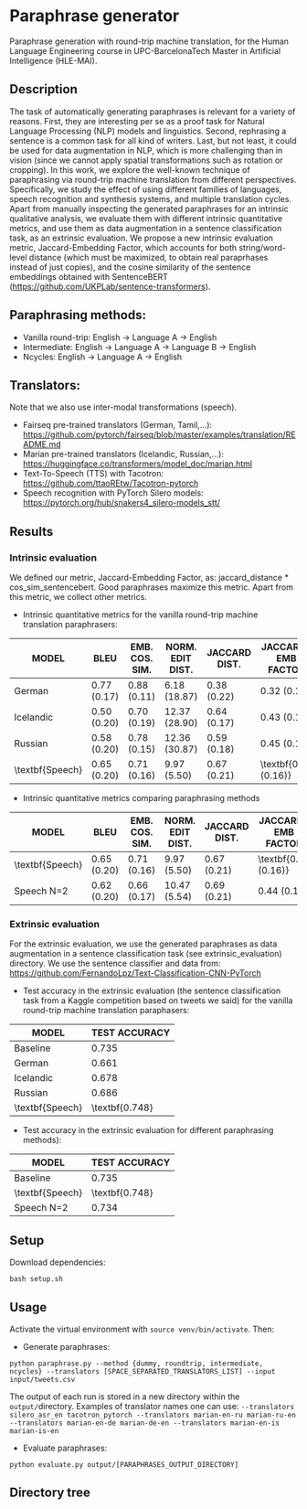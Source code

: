# Paraphrase generator

Paraphrase generation with round-trip machine translation, for the Human Language Engineering course in UPC-BarcelonaTech Master in Artificial Intelligence (HLE-MAI).

## Description

The task of automatically generating paraphrases is relevant for a variety of reasons. First, they are interesting per se as a proof task for Natural Language Processing (NLP) models and linguistics. Second, rephrasing a sentence is a common task for all kind of writers. Last, but not least, it could be used for data augmentation in NLP, which is more challenging than in vision (since we cannot apply spatial transformations such as rotation or cropping). In this work, we explore the well-known technique of paraphrasing via round-trip machine translation from different perspectives. Specifically, we study the effect of using different families of languages, speech recognition and synthesis systems, and multiple translation cycles. Apart from manually inspecting the generated paraphrases for an intrinsic qualitative analysis, we evaluate them with different intrinsic quantitative metrics, and use them as data augmentation in a sentence classification task, as an extrinsic evaluation. We propose a new intrinsic evaluation metric, Jaccard-Embedding Factor, which accounts for both string/word-level distance (which must be maximized, to obtain real paraprhases instead of just copies), and the cosine similarity of the sentence embeddings obtained with SentenceBERT (https://github.com/UKPLab/sentence-transformers).

## Paraphrasing methods:

- Vanilla round-trip: English -> Language A -> English
- Intermediate: English -> Language A -> Language B -> English
- Ncycles: English -> Language A -> English

## Translators:

Note that we also use inter-modal transformations (speech).

- Fairseq pre-trained translators (German, Tamil,...): https://github.com/pytorch/fairseq/blob/master/examples/translation/README.md
- Marian pre-trained translators (Icelandic, Russian,...): https://huggingface.co/transformers/model_doc/marian.html
- Text-To-Speech (TTS) with Tacotron: https://github.com/ttaoREtw/Tacotron-pytorch
- Speech recognition with PyTorch Silero models: https://pytorch.org/hub/snakers4_silero-models_stt/

## Results

### Intrinsic evaluation

We defined our metric, Jaccard-Embedding Factor, as: jaccard_distance * cos_sim_sentencebert. Good paraphrases maximize this metric. Apart from this metric, we collect other metrics.

- Intrinsic quantitative metrics for the vanilla round-trip machine translation paraphrasers:

| MODEL    | BLEU | EMB. COS. SIM. | NORM. EDIT DIST. | JACCARD DIST. | JACCARD-EMB FACTOR |
|-----------------|---------------|-------------------------|---------------------------|------------------|------------------------------|
| German          | 0.77 (0.17)   | 0.88 (0.11)             | 6.18 (18.87)              | 0.38 (0.22)      | 0.32 (0.17)                  |
| Icelandic       | 0.50 (0.20)   | 0.70 (0.19)             | 12.37 (28.90)             | 0.64 (0.17)      | 0.43 (0.13)                  |
| Russian         | 0.58 (0.20)   | 0.78 (0.15)             | 12.36 (30.87)             | 0.59 (0.18)      | 0.45 (0.13)                  |
| \textbf{Speech} | 0.65 (0.20)   | 0.71 (0.16)             | 9.97 (5.50)               | 0.67 (0.21)      | \textbf{0.46 (0.16)}         |

- Intrinsic quantitative metrics comparing paraphrasing methods

| MODEL    | BLEU | EMB. COS. SIM. | NORM. EDIT DIST. | JACCARD DIST. | JACCARD-EMB FACTOR |
|-----------------|---------------|-------------------------|---------------------------|------------------|------------------------------|
| \textbf{Speech} | 0.65 (0.20)   | 0.71 (0.16)             | 9.97 (5.50)               | 0.67 (0.21)      | \textbf{0.46 (0.16)}         |
| Speech N=2      | 0.62 (0.20)   | 0.66 (0.17)             | 10.47 (5.54)              | 0.69 (0.21)      | 0.44 (0.15)                  |


### Extrinsic evaluation

For the extrinsic evaluation, we use the generated paraphrases as data augmentation in a sentence classification task (see extrinsic_evaluation) directory. We use the sentence classifier and data from: https://github.com/FernandoLpz/Text-Classification-CNN-PyTorch

- Test accuracy in the extrinsic evaluation (the sentence classification task from a Kaggle competition based on tweets we said) for the vanilla round-trip machine translation paraphasers:

| MODEL  | TEST ACCURACY |
|-----------------|------------------------|
| Baseline        | 0.735                  |
| German          | 0.661                  |
| Icelandic       | 0.678                  |
| Russian         | 0.686                  |
| \textbf{Speech} | \textbf{0.748}         |

- Test accuracy in the extrinsic evaluation for different paraphrasing methods):

| MODEL  | TEST ACCURACY |
|-----------------|------------------------|
| Baseline        | 0.735                  |
| \textbf{Speech} | \textbf{0.748}         |
| Speech N=2      | 0.734                  |

## Setup

Download dependencies:

```
bash setup.sh
```


## Usage

Activate the virtual environment with `source venv/bin/activate`. Then:

- Generate paraphrases:

```
python paraphrase.py --method {dummy, roundtrip, intermediate, ncycles} --translators [SPACE_SEPARATED_TRANSLATORS_LIST] --input input/tweets.csv
```

The output of each run is stored in a new directory within the `output/`directory. Examples of translator names one can use:
`
--translators silero_asr_en tacotron_pytorch
--translators marian-en-ru marian-ru-en
--translators marian-en-de marian-de-en
--translators marian-en-is marian-is-en
`

- Evaluate paraphrases:

```
python evaluate.py output/[PARAPHRASES_OUTPUT_DIRECTORY]
```

## Directory tree
